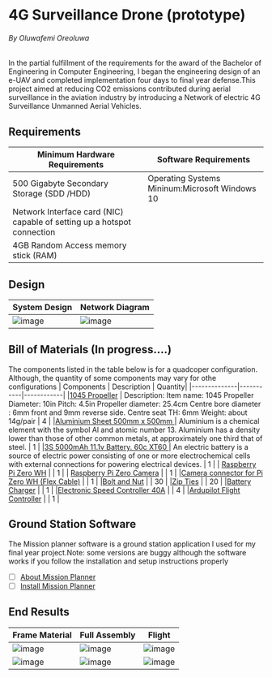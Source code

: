 # 4G Surveillance Drone (prototype)
###### By Oluwafemi Oreoluwa
In the partial fulfillment of the requirements for the award of the Bachelor of Engineering in Computer Engineering, I began the engineering design of an e-UAV and completed implementation four days to final year defense.This project aimed at reducing CO2 emissions contributed during aerial surveillance in the aviation industry by introducing a Network of electric 4G Surveillance Unmanned Aerial Vehicles.


## Requirements

| Minimum Hardware Requirements    | Software Requirements |
|-----------|------------|
|	500 Gigabyte Secondary Storage (SDD /HDD)|  Operating Systems Mininum:Microsoft Windows 10 |
| Network Interface card (NIC) capable of setting up a hotspot connection |   |
| 4GB Random Access memory stick (RAM)   | 


## Design 
| System Design |  Network Diagram | 
|--------------|-----------|
| ![image](https://user-images.githubusercontent.com/75027292/186240077-b275ccb4-2f3e-41ff-a0a3-b5ef013c380b.png) |![image](https://user-images.githubusercontent.com/75027292/186240302-cc7d08a3-3ad2-48c3-a4b1-305490a04321.png) |

## Bill of Materials (In progress....) 
The components listed in the table below is for a quadcoper configuration. Although, the quantity of some components may vary for othe configurations 
| Components       | Description   | Quantity|
|--------------|-----------|------------|
|[1045 Propeller](https://binged.it/3Bm6YIN) | Description: Item name: 1045 Propeller Diameter: 10in Pitch: 4.5in Propeller diameter: 25.4cm Centre bore diameter : 6mm front and 9mm reverse side. Centre seat TH: 6mm Weight: about 14g/pair |  4 |
|[Aluminium Sheet 500mm x 500mm ](https://binged.it/3QfUJ4k) | Aluminium is a chemical element with the symbol Al and atomic number 13. Aluminium has a density lower than those of other common metals, at approximately one third that of steel.  |  1 |
|[3S 5000mAh 11.1v Battery. 60c XT60 ](https://binged.it/3AJzNxb)  | An electric battery is a source of electric power consisting of one or more electrochemical cells with external connections for powering electrical devices.  |   1 |
| [Raspberry Pi Zero WH](https://binged.it/3q7gxov) |  | 1  |
| [Raspberry Pi Zero Camera](https://binged.it/3KS7lOk)  |  |   1 |
|[Camera connector for Pi Zero WH (Flex Cable)](https://binged.it/3cLv2Lu) |  |   1 |
|[Bolt and Nut](https://binged.it/3D4u3k6) |  |  30 |
|[Zip Ties](https://binged.it/3AKdaZj)  |  |  20 |
|[Battery Charger](https://binged.it/3wU4ZZu)  |  | 1  |
|[Electronic Speed Controller 40A](https://bit.ly/oreesc)   |  | 4 |
|[Ardupilot Flight Controller](https://binged.it/3q9LS9Z)   |  | 1  |

## Ground Station Software
The Mission planner software is a ground station application I used for my final year project.Note: some versions are buggy although the software works if you follow the installation and setup instructions properly

- [ ] [About Mission Planner](https://ardupilot.org/planner/docs/mission-planner-overview.html)  
- [ ] [Install Mission Planner](https://ardupilot.org/planner/docs/mission-planner-installation.html)  

## End Results 
| Frame Material  | Full Assembly  | Flight |
|--------------|-----------|------------|
| ![image](https://user-images.githubusercontent.com/75027292/186236744-8c30b7e8-f129-4f69-8ac2-61a19b94e8e3.png)|  ![image](https://user-images.githubusercontent.com/75027292/186237465-8e3c2c9b-1934-495d-a1f7-fc9e90147f48.png) | ![image](https://user-images.githubusercontent.com/75027292/186239196-a33fff34-c9ae-4228-909a-4655c8b2fd27.png)|
|![image](https://user-images.githubusercontent.com/75027292/186236875-5cd0b15d-be1e-4f40-8713-ed92fbd48646.png) | ![image](https://user-images.githubusercontent.com/75027292/186237381-5bd7bc6a-ad53-40de-bc78-2130f1bb2b81.png)|![image](https://user-images.githubusercontent.com/75027292/186239565-ac8e6164-e1e8-4640-a357-9d2af41c9338.png)|
